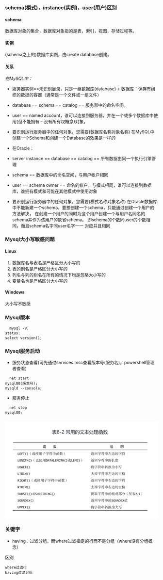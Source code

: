 ### schema(模式)，instance(实例)，user(用户)区别

#### schema

数据库对象的集合，数据库对象指的是表，索引，视图，存储过程等。

#### 实例

(schema之上的)数据库实例，由create database创建。

#### 关系

*在MySQL中：*

* 服务器实例==未识别目录，只是一组数据库(database)-> 数据库：保存有组织的数据的容器（通常是一个文件或一组文件）
* database == schema == catalog == 服务器中的命名空间。
* user == named account，谁可以连接到服务器，并在一个或多个数据库中使用(但不能拥有 – 没有所有权概念)对象。
* 要识别运行服务器中的任何对象，您需要(数据库名称对象名称)
  在MySQL中创建一个Schema和创建一个Database的效果是一样的

* 在Oracle：

* server instance == database == catalog == 所有数据由同一个执行引擎管理
* schema == 数据库中的命名空间，与用户帐户相同
* user == schema owner == 命名的帐户，与模式相同，谁可以连接到数据库，谁拥有模式和可能在其他模式中使用对象
* 要识别运行服务器中的任何对象，您需要(模式名称对象名称)
  在Oracle数据库中不能新建一个schema，要想创建一个schema，只能通过创建一个用户的方法解决， 在创建一个用户的同时为这个用户创建一个与用户名同名的schema并作为该用户的缺省schema。
  即schema的个数同user的个数相同，而且schema名字同user名字一一 对应并且相同

### Mysql大小写敏感问题

#### Linux

1. 数据库名与表名是严格区分大小写的
2. 表的别名是严格区分大小写的
3. 列名与列的别名在所有的情况下均是忽略大小写的
4. 变量名也是严格区分大小写的

#### Windows

大小写不敏感

### Mysql版本

```mysql
  mysql -V;
status;
select version();
```

### Mysql服务启动

* 服务状态查看(可先通过services.msc查看版本号(服务名)，powershell管理者查看)

```mysql
  net start
mysql80(版本号);
mysqld --console;
```

* 服务停止

```mysql
  net stop
mysql80;
```

###  

![img_5.png](img_5.png)

### 关键字

* having：过滤分组，而where过滤指定的行而不是分组（where没有分组概念）

区别

    where过滤行
    having过滤分组



